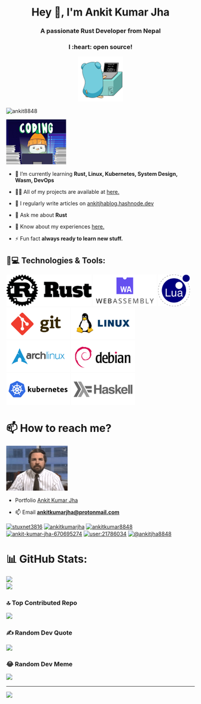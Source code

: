 <h1 align="center">Hey 👋, I'm Ankit Kumar Jha</h1>
<h3 align="center">A passionate Rust Developer from Nepal </h3>
<h3 align="center">I :heart: open source!</h3>
  

<p align="center">
  <img src="https://github.com/Ankit8848/Ankit8848/blob/main/assets/go.gif"  height="120" />
  
</p>



<p align="left"> <img src="https://komarev.com/ghpvc/?username=ankit8848&label=Profile%20views&color=0e75b6&style=flat" alt="ankit8848" /> </p>

<p align="left">
<img src="https://github.com/Ankit8848/Ankit8848/blob/main/assets/coding.gif"  height="120" />
</p>

- 🌱 I’m currently learning **Rust, Linux, Kubernetes, System Design, Wasm, DevOps**

- 👨‍💻 All of my projects are available at [here.](https://ankitjha.live/)

- 📝 I regularly write articles on [ankitjhablog.hashnode.dev](https://ankitjhablog.hashnode.dev/)

- 💬 Ask me about **Rust**

- 📄 Know about my experiences [here.](https://ankitjha.live/)

- ⚡ Fun fact **always ready to learn new stuff.**

## 🚀💻 Technologies & Tools:

<p float="left">
   <img src="https://github.com/Ankit8848/Ankit8848/blob/main/assets/rust-lang-official.svg"  height="85" />
   <img src="https://github.com/Ankit8848/Ankit8848/blob/main/assets/webassembly.svg"  height="85" />
   <img src="https://github.com/Ankit8848/Ankit8848/blob/main/assets/lua-official.svg"  height="85" />
   <img src="https://github.com/Ankit8848/Ankit8848/blob/main/assets/git-scm.svg"  height="85" />
   <img src="https://github.com/Ankit8848/Ankit8848/blob/main/assets/linux.svg"  height="85" />
   <img src="https://github.com/Ankit8848/Ankit8848/blob/main/assets/archlinux.svg"  height="85" />
   <img src="https://github.com/Ankit8848/Ankit8848/blob/main/assets/debian.svg"  height="85" />
   <img src="https://github.com/Ankit8848/Ankit8848/blob/main/assets/kubernetes.svg"  height="85" />
  <img src="https://github.com/Ankit8848/Ankit8848/blob/main/assets/haskell.svg"  height="85" />
   

</p>


# 📫 How to reach me?

<p align="left">
<img src="https://github.com/Ankit8848/Ankit8848/blob/main/assets/devops.gif" height="120"/>
</p>

- Portfolio [Ankit Kumar Jha](https://ankitjha.live/)

- 📫 Email **ankitkumarjha@protonmail.com**

 <p float="centre">
<a href="https://bsky.app/profile/ankitkumarjha.bsky.social" target="blank"><img align="center" src="https://cdn.jsdelivr.net/npm/simple-icons@14.0.1/icons/bluesky.svg" alt="stuxnet3816" height="30" width="40" /></a>
<a href="https://mastodon.social/@ankitkumarjha" target="blank"><img align="center" src="https://cdn.jsdelivr.net/npm/simple-icons@14.0.1/icons/mastodon.svg" alt="ankitkumarjha" height="30" width="40" /></a>
<a href="https://x.com/ankitkumar8848" target="blank"><img align="center" src="https://cdn.jsdelivr.net/npm/simple-icons@14.0.1/icons/x.svg" alt="ankitkumar8848" height="30" width="40" /></a>
<a href="https://linkedin.com/in/ankit-kumar-jha-670695274" target="blank"><img align="center" src="https://raw.githubusercontent.com/rahuldkjain/github-profile-readme-generator/master/src/images/icons/Social/linked-in-alt.svg" alt="ankit-kumar-jha-670695274" height="30" width="40" /></a>
<a href="https://stackoverflow.com/users/user:21786034" target="blank"><img align="center" src="https://cdn.jsdelivr.net/npm/simple-icons@14.0.1/icons/stackoverflow.svg" alt="user:21786034" height="30" width="40" /></a>
<a href="https://hashnode.com/@ankitjha8848" target="blank"><img align="center" src="https://cdn.jsdelivr.net/npm/simple-icons@14.0.1/icons/hashnode.svg" alt="@ankitjha8848" height="30" width="40" /></a>
</p>


# 📊 GitHub Stats:
![](https://github-readme-streak-stats.herokuapp.com/?user=ankit8848&theme=dark&hide_border=false)<br/>
![](https://github-readme-stats.vercel.app/api/top-langs/?username=ankit8848&theme=dark&hide_border=false&include_all_commits=true&count_private=true&layout=compact)

### 🔝 Top Contributed Repo
![](https://github-contributor-stats.vercel.app/api?username=ankit8848&limit=5&theme=radical&combine_all_yearly_contributions=true)

### ✍️ Random Dev Quote
![](https://quotes-github-readme.vercel.app/api?type=horizontal&theme=merko)

### 😂 Random Dev Meme
<img src='https://randommeme-five.vercel.app/' style="height: 400px;"/>

---
[![](https://visitcount.itsvg.in/api?id=ankit8848&icon=5&color=0)](https://visitcount.itsvg.in)
